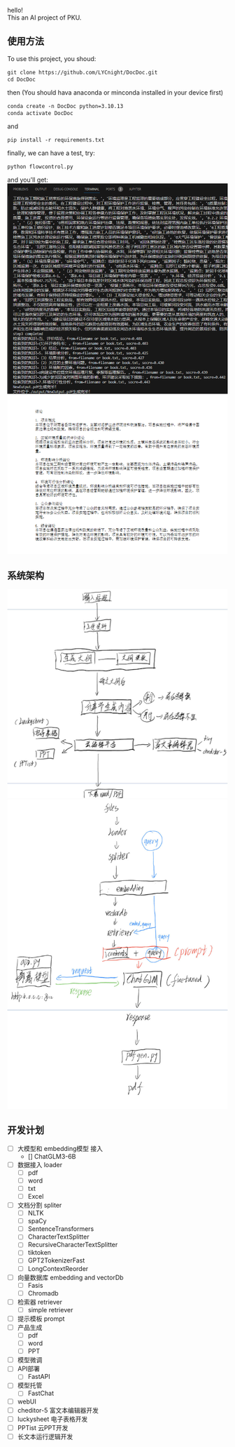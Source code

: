 hello!  
This an AI project of PKU.

## 使用方法
To use this project, you shoud:
```
git clone https://github.com/LYCnight/DocDoc.git
cd DocDoc
```

then (You should hava anaconda or minconda installed in your device first)
```
conda create -n DocDoc python=3.10.13
conda activate DocDoc
```

and
```
pip install -r requirements.txt
```

finally, we can have a test, try:
```
python flowcontrol.py
```

and you'll get:
![实现原理图](img/运行截图.png)
![生成产品](img/生成产品.png)


## 系统架构
![实现原理图](img/大框架.jpg)
![实现原理图](img/细框架.jpg)


## 开发计划
- [ ] 大模型和 embedding模型 接入
    - [] ChatGLM3-6B
- [ ] 数据接入 loader
    - [ ] pdf
    - [ ] word
    - [ ] txt
    - [ ] Excel
- [ ] 文档分割 spliter
    - [ ] NLTK
    - [ ] spaCy
    - [ ] SentenceTransformers
    - [ ] CharacterTextSplitter
    - [ ] RecursiveCharacterTextSplitter
    - [ ] tiktoken
    - [ ] GPT2TokenizerFast
    - [ ] LongContextReorder
- [ ] 向量数据库 embedding and vectorDb
    - [ ] Fasis
    - [ ] Chromadb
- [ ] 检索器  retriever
    - [ ] simple retriever
- [ ] 提示模板  prompt
- [ ] 产品生成
    - [ ] pdf
    - [ ] word
    - [ ] PPT
- [ ] 模型微调
- [ ] API部署
    - [ ] FastAPI
- [ ] 模型托管
    - [ ] FastChat
- [ ] webUI
- [ ] cheditor-5 富文本编辑器开发
- [ ] luckysheet 电子表格开发
- [ ] PPTist 云PPT开发
- [ ] 长文本运行逻辑开发
